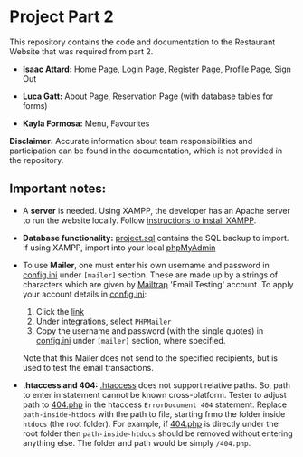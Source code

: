 # Project Part 2
This repository contains the code and documentation to the Restaurant Website that was required from part 2.

- **Isaac Attard:**    Home Page, Login Page, Register Page, Profile Page, Sign Out

- **Luca Gatt:**       About Page, Reservation Page (with database tables for forms)

- **Kayla Formosa:**   Menu, Favourites

**Disclaimer:** Accurate information about team responsibilities and participation can be found in the documentation, which is not provided in the repository.

## Important notes:
- A **server** is needed. Using XAMPP, the developer has an Apache server to run the website locally. Follow [instructions to install XAMPP](https://github.com/StaticRevo/cis1054-part1-isaacattard-kaylaformosa-lucagatt/blob/main/Q1-setup-explaination.md).
- **Database functionality:** [project.sql](sql/projectDatabase.sql) contains the SQL backup to import. If using XAMPP, import into your local [phpMyAdmin](localhost/phpmyadmin)
- To use **Mailer**, one must enter his own username and password in [config.ini](config.ini) under `[mailer]` section. These are made up by a strings of characters which are given by [Mailtrap](https://mailtrap.io/inboxes) 'Email Testing' account. To apply your account details in [config.ini](config.ini):
   1. Click the [link](https://mailtrap.io/inboxes)
   2. Under integrations, select `PHPMailer`
   3. Copy the username and password (with the single quotes) in [config.ini](config.ini) under `[mailer]` section, where specified.
  
  Note that this Mailer does not send to the specified recipients, but is used to test the email transactions.
- **.htaccess and 404:** [.htaccess](.htaccess) does not support relative paths. So, path to enter in statement cannot be known cross-platform. Tester to adjust path to [404.php](404.php) in the htaccess `ErrorDocument 404` statement. Replace `path-inside-htdocs` with the path to file, starting frmo the folder inside `htdocs` (the root folder). For example, if [404.php](404.php) is directly under the root folder then `path-inside-htdocs` should be removed without entering anything else. The folder and path would be simply `/404.php`.
